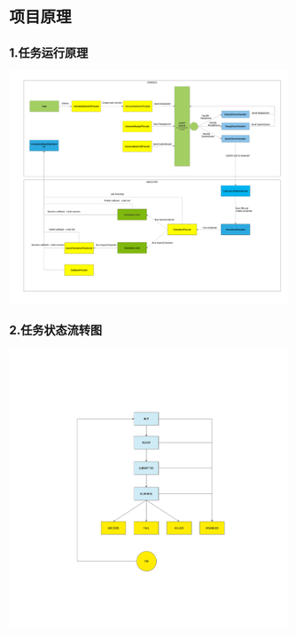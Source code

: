 # 项目原理
## 1.任务运行原理
![module-struct](../img/framework.png "运行原理")
## 2.任务状态流转图
![module-struct](../img/status-change.png "状态流转图")